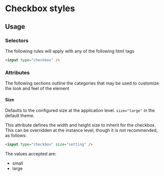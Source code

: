 # Checkbox styles

## Usage

### Selectors

The following rules will apply with any of the following html tags

```html
<input type="checkbox" />
```

### Attributes

The following sections outline the categories that may be used to customize the look and feel of the element

#### Size

Defaults to the configured size at the application level. `size="large"` in the default theme.

This attribute defines the width and height size to inherit for the checkbox. This can be overridden at the instance level, though it is not recommended, as follows:

```html
<input type="checkbox" size="setting" />
```

The values accepted are:

- small
- large
